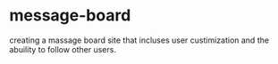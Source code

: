# message-board

creating a massage board site that incluses user custimization and the abuility to follow other users.
